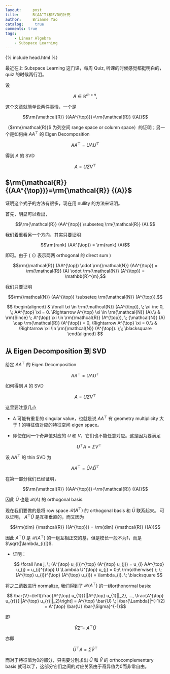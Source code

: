 ```yaml
---
layout:     post
title:      R(AA^T)和SVD的补充
author:     Brianne Yao
catalog: 	 true
comments: true
tags:
    - Linear Algebra
    - Subspace Learning
---
```

{% include head.html %}

最近在上 Subspace Learning 这门课，每周 Quiz, 听课的时候感觉都挺明白的，quiz 的时候两行泪。

设 

$$A\in \mathbb{R}^{m\times n},$$

这个文章就简单说两件事情，一个是 

$$\rm{\mathcal{R}} {(AA^{\top})}=\rm{\mathcal{R}} {(A)}$$

（$\rm{\mathcal{R}}$ 为列空间 range space or column space）的证明；另一个是如何由 $AA^{\top}$ 的 Eigen Decomposition 

$$AA^{\top} = U \Lambda U^{\top}$$

得到 $A$ 的 SVD

$$A=U \Sigma V^{\top}$$

## $\rm{\mathcal{R}} {(AA^{\top})}=\rm{\mathcal{R}} {(A)}$

证明这个式子的方法有很多，现在用 nullity 的方法来证明。

首先，明显可以看出，

$$\rm{\mathcal{R}} (AA^{\top}) \subseteq \rm{\mathcal{R}} (A).$$

我们着重看另一个方向，其实只要证明

$$\rm{rank} (AA^{\top}) = \rm{rank} (A)$$

即可。由于 ( $\odot$ 表示两两 orthogonal 的 direct sum ) 

$$\rm{\mathcal{R}} (AA^{\top}) \odot \rm{\mathcal{N}} (AA^{\top}) = \rm{\mathcal{R}} (A)  \odot \rm{\mathcal{N}} (A^{\top}) = \mathbb{R}^{m},$$

我们只要证明

$$\rm{\mathcal{N}} (AA^{\top}) \subseteq \rm{\mathcal{N}} (A^{\top}).$$

$$
\begin{aligned}
& \forall \xi \in \rm{\mathcal{N}} (AA^{\top}), \; \xi \ne 0, \; AA^{\top} \xi = 0. \Rightarrow A^{\top} \xi \in \rm{\mathcal{N}} (A).\\
& \rm{Since} \; A^{\top} \xi \in \rm{\mathcal{R}} (A^{\top}), \; {\mathcal{N}} (A) \cap \rm{\mathcal{R}} (A^{\top}) = 0, \Rightarrow  A^{\top} \xi = 0.\\
& \Rightarrow \xi \in \rm{\mathcal{N}} (A^{\top}). \;\; \blacksquare
\end{aligned}
$$


## 从 Eigen Decomposition 到 SVD

给定 $AA^{\top}$ 的 Eigen Decomposition 

$$AA^{\top} = U \Lambda U^{\top}$$

如何得到 $A$ 的 SVD

$$A=U \Sigma V^{\top}$$

这里要注意几点

* $A$ 可能有重复的 singular value，也就是说 $AA^{\top}$ 有 geometry multiplicity 大于 1 的特征值对应的特征空间 eigen space。
* 即使在同一个奇异值对应的 $U$ 和 $V$，它们也不能任意对应。这是因为要满足

    $$U^{\top} A = \Sigma V^{\top}$$


设 $AA^{\top}$ 的 thin SVD 为

$$AA^{\top} = \bar{U} \bar{\Lambda} \bar{U}^{\top}$$

在第一部分我们已经证明，

$$\rm{\mathcal{R}} {(AA^{\top})}=\rm{\mathcal{R}} {(A)}$$

因此 $\bar{U}$ 也是 ${\mathcal{R}} {(A)}$ 的 orthogonal basis.

现在我们要做的是将 row space ${\mathcal{R}} {(A^{\top})}$ 的 orthogonal basis 和 $\bar{U}$ 联系起来。
可以证明，
$A^{\top} \bar{U}$
是互相垂直的，而又因为

$$\rm{dim} {\mathcal{R}} {(A^{\top})} = \rm{dim} {\mathcal{R}} {(A)}$$

因此 $A^{\top} \bar{U}$ 是 ${\mathcal{R}} {(A^{\top})}$ 的一组互相正交的基，但是模长一般不为1，而是
$\sqrt{|\lambda_{i}|}$.

* 证明：
  
  $$ \forall i\ne j, \; (A^{\top} u_{i})^{\top} (A^{\top} u_{j}) = u_{i} AA^{\top} u_{j} = u_{i}^{\top} U \Lambda U^{\top}  u_{j} = 0;\\
  \rm{otherwise} \; \; (A^{\top} u_{i})^{\top} (A^{\top} u_{i}) = \lambda_{i}. \; \blacksquare
  $$


将之二范数进行 normalize, 我们得到了 ${\mathcal{R}} {(A^{\top})}$ 的一组orthonormal basis:

$$ \bar{V}=\left[\frac{A^{\top} u_{1}}{||A^{\top} u_{1}||_2}, ..., \frac{A^{\top} u_{r}}{||A^{\top} u_{r}||_2}\right] = A^{\top} \bar{U} \; |\bar{\Lambda}|^{-1/2} = A^{\top} \bar{U} \bar{\Sigma}^{-1}$$

即

$$\bar{V} \bar{\Sigma}= A^{\top} \bar{U}$$

亦即

$$\bar{U}^{\top} A = \bar{\Sigma} \bar{V}^{\top}$$

而对于特征值为0的部分，只需要分别求出 $\bar{U}$ 和
$\bar{V}$ 的 orthocomplementary basis 就可以了，这部分它们之间的对应关系由于奇异值为0而非常自由。


